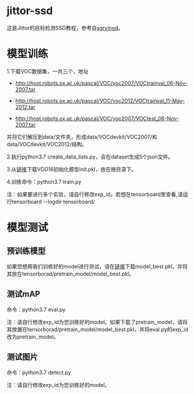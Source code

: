 # jittor-ssd

这是Jittor的目标检测SSD教程，参考自[sgrvinod](<https://github.com/sgrvinod/a-PyTorch-Tutorial-to-Object-Detection>)。

# 模型训练

1.下载VOC数据集，一共三个，地址

* http://host.robots.ox.ac.uk/pascal/VOC/voc2007/VOCtrainval_06-Nov-2007.tar

* http://host.robots.ox.ac.uk/pascal/VOC/voc2012/VOCtrainval_11-May-2012.tar

* http://host.robots.ox.ac.uk/pascal/VOC/voc2007/VOCtest_06-Nov-2007.tar

并将它们解压到data/文件夹，形成data/VOCdevkit/VOC2007/和data/VOCdevkit/VOC2012/结构。

2.执行python3.7 create_data_lists.py，会在dataset生成5个json文件。

3.从[链接](https://cloud.tsinghua.edu.cn/f/50e24573693e4cd7b737/?dl=1)下载VGG16初始化模型init.pkl，放在根目录下。

4.训练命令：python3.7 train.py

注：如果要进行多个实验，请自行修改exp_id。若想在tensorboard里查看,请运行tensorboard --logdir tensorboard/

# 模型测试

## 预训练模型

如果您想用我们训练好的model进行测试，请在[链接](https://cloud.tsinghua.edu.cn/f/5021408263134ed5b53d/?dl=1)下载model_best.pkl，并将其放在tensorborad/pretrain_model/model_best.pkl。

## 测试mAP

命令：python3.7 eval.py

注：请自行修改exp_id为您训练好的model。如果下载了pretrain_model，请将其放置在tensorborad/pretrain_model/model_best.pkl，并将eval.py的exp_id改为pretrain_model。

## 测试图片

命令：python3.7 detect.py

注：请自行修改exp_id为您训练好的model。



